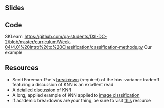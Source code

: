 ## Slides


## Code

SKLearn: https://github.com/ga-students/DSI-DC-2/blob/master/curriculum/Week-04/4.01%20Intro%20to%20Classification/classification-methods.py
Our example:

## Resources

- Scott Foreman-Roe's [breakdown](http://scott.fortmann-roe.com/docs/BiasVariance.html) (required) of the bias-variance tradeoff featuring a discussion of KNN is an excellent read
- A [detailed discussion](https://saravananthirumuruganathan.wordpress.com/2010/05/17/a-detailed-introduction-to-k-nearest-neighbor-knn-algorithm/) of KNN
- A long, applied example of KNN applied to [image classification](http://cs231n.github.io/classification/ )
- If academic breakdowns are your thing, be sure to visit [this](http://me.seekingqed.com/files/intro_KNN.pdf) resource

